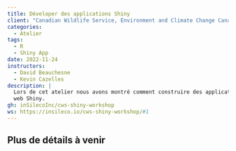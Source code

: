 ```yaml
---
title: Déveloper des applications Shiny
client: "Canadian Wildlife Service, Environment and Climate Change Canada"
categories: 
  - Atelier
tags: 
  - R 
  - Shiny App
date: 2022-11-24
instructors:
  - David Beauchesne
  - Kevin Cazelles
description: | 
  Lors de cet atelier nous avons montré comment construire des applications
  web Shiny.
gh: inSilecoInc/cws-shiny-workshop
ws: https://insileco.io/cws-shiny-workshop/#1
---
```


## Plus de détails à venir
